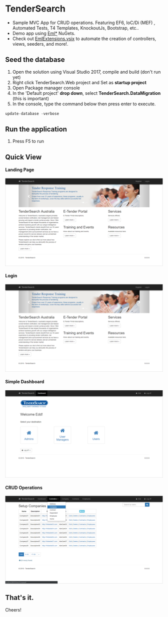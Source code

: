 # TenderSearch
* Sample MVC App for CRUD operations. Featuring EF6, IoC/Di (MEF) , Automated Tests, T4 Templates, KnockoutJs, Bootstrap, etc..
* Demo app using [Eml*](https://www.nuget.org/packages?q=EddLonzanida) NuGets.
* Check out [EmlExtensions.vsix](https://marketplace.visualstudio.com/items?itemName=eDuDeTification.EmlExtensions) to automate the creation of controllers, views, seeders, and more!.

## Seed the database
1. Open the solution using Visual Studio 2017, compile and build (don't run yet)
2. Right click TenderSearch.Web project and Set as **startup project**
3. Open Package manager console
4. In the 'Default project' **drop down**, select **TenderSearch.DataMigration** (this is important)
5. In the console, type the command below then press enter to execute. 
```javascript
update-database -verbose
```
## Run the application
1. Press F5 to run

## Quick View
#### Landing Page
![](https://github.com/EddLonzanida/TenderSearch-Mvc/blob/master/Docs/Art/LandingPage.png)

#### Login
![](https://github.com/EddLonzanida/TenderSearch-Mvc/blob/master/Docs/Art/LandingPage.png)

#### Simple Dashboard
![](https://github.com/EddLonzanida/TenderSearch-Mvc/blob/master/Docs/Art/Dashboard.png)

#### CRUD Operations
![](https://github.com/EddLonzanida/TenderSearch-Mvc/blob/master/Docs/Art/CrudPage.png)

## That's it.
Cheers!